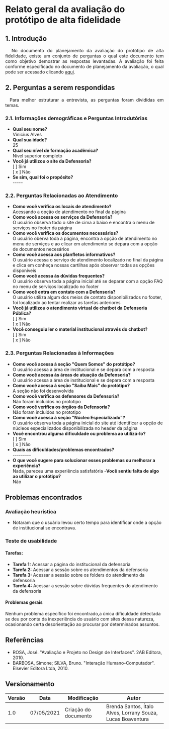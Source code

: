 # Relato geral da avaliação do protótipo de alta fidelidade

## 1. Introdução

<p style="text-indent: 20px; text-align: justify">
No documento do planejamento da avaliação do protótipo de alta fidelidade, existe um conjunto de perguntas o qual este documento tem como objetivo demostrar as respostas levantadas. A avaliação foi feita conforme especificado no documento de planejamento da avaliação, o qual pode ser acessado clicando <a class="link" href="planejamento">aqui</a>.
</p>

## 2. Perguntas a serem respondidas

<p style='text-align:justify'>&emsp;Para melhor estruturar a entrevista, as perguntas foram divididas em temas.</p>

### 2.1. Informações demográficas e Perguntas Introdutórias


- **Qual seu nome?**<br> Vinicius Alves  
- **Qual sua idade?**<br> 25
- **Qual seu nível de formação acadêmica?**<br> Nível superior completo
- **Você já utilizou o site da Defensoria?**<br>[ ] Sim </br> [ x ] Não
- **Se sim, qual foi o propósito?**<br>-----

### 2.2. Perguntas Relacionadas ao Atendimento

- **Como você verifica os locais de atendimento?**<br> Acessando a opção de atendimento no final da página 
- **Como você acessa os serviços da Defensoria?**<br> O usuário observa todo o site de cima a baixo e encontra o menu de serviços no footer da página
- **Como você verifica os documentos necessários?**<br> O usuário oberva toda a página, encontra a opção de atendimento no menu de serviços e ao clicar em atendimento se depara com a opção de documentos necesários
- **Como você acessa aos planfletos informativos?**<br>O usuário acessa o serviço de atendimento localizado no final da página e clica em conheça nossas cartilhas após observar todas as opções disponíveis
- **Como você acessa às dúvidas frequentes?**<br> O usuário observa toda a página inicial até se deparar com a opção FAQ no menu de serviços localizado no footer
- **Como você entra em contato com a Defensoria?**<br>O usuário utiliza algum dos meios de contato disponibilizados no footer, foi localizado ao tentar realizar as tarefas anteriores
- **Você já utilizou o atendimento virtual de chatbot da Defensoria Pública?**<br>[ ] Sim </br> [ x ] Não</br> 
- **Você conseguiu ler o material institucional através do chatbot?**<br>[ ] Sim<br>[ x ] Não

### 2.3. Perguntas Relacionadas à Informações

- **Como você acessa à seção "Quem Somos" do protótipo?**<br> O usuário acessa a área de institucional e se depara com a resposta
- **Como você acessa às áreas de atuação da Defensoria?**<br> O usuário acessa a área de institucional e se depara com a resposta
- **Como você acessa à seção "Saiba Mais" do protótipo?**<br> A seção não foi desenvolvida
- **Como você verifica os defensores da Defensoria?**<br> Não foram incluidos no prototipo
- **Como você verifica os órgãos da Defensoria?**<br> Não foram incluidos no prototipo
- **Como você acessa à seção "Núcleo Especializado"?**<br> O usuário observa toda a página inicial do site até identificar a opção de núcleos especializados disponibilizada no header da página
- **Você encontrou alguma dificuldade ou problema ao utilizá-lo?**<br>[ ] Sim </br> [ x ] Não </br> 
- **Quais as dificuldades/problemas encontrados?**<br> ---------
- **O que você sugere para solucionar esses problemas ou melhorar a experiência?**<br> Nada, pareceu uma experiência satisfatória
-**Você sentiu falta de algo ao utilizar o protótipo?**<br> Não
## Problemas encontrados

### Avaliação heurística
- Notaram que o usuário levou certo tempo para identificar onde a opção de institucional se encontrava.

### Teste de usabilidade

#### Tarefas:

- **Tarefa 1:** Acessar a página do institucional da defensoria
- **Tarefa 2:** Acessar a sessão sobre os atendimentos da defensoria
- **Tarefa 3:** Acessar a sessão sobre os folders do atendimento da defensoria
- **Tarefa 4:** Acessar a sessão sobre dúvidas frequentes do atendimento da defensoria

#### Problemas gerais

<p>Nenhum problema específico foi encontrado,a única dificuldade detectada se deu por conta da inexperiência do usuário com sites dessa natureza, ocasionando certa desorientação ao procurar por determinados assuntos.</p>

## Referências

- ROSA, José. "Avaliação e Projeto no Design de Interfaces". 2AB Editora, 2010.
- BARBOSA, Simone; SILVA, Bruno. "Interação Humano-Computador". Elsevier Editora Ltda, 2010.

## Versionamento

| Versão | Data | Modificação | Autor |
|------- | ---- | ----------- | ----- |
| 1.0 | 07/05/2021 | Criação do documento | Brenda Santos, Ítalo Alves, Lorrany Souza, Lucas Boaventura |

